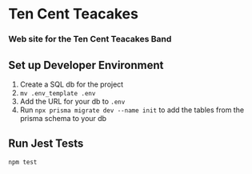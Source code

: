 # Ten Cent Teacakes

### Web site for the Ten Cent Teacakes Band

## Set up Developer Environment

1. Create a SQL db for the project
1. `mv .env_template .env`
1. Add the URL for your db to `.env`
1. Run `npx prisma migrate dev --name init` to add the tables from the prisma schema to your db

## Run Jest Tests

```bash
npm test
```
